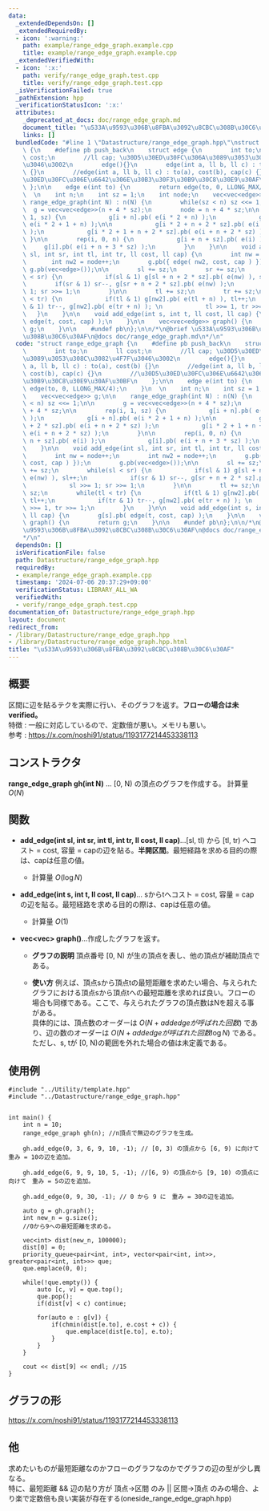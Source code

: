 ```yaml
---
data:
  _extendedDependsOn: []
  _extendedRequiredBy:
  - icon: ':warning:'
    path: example/range_edge_graph.example.cpp
    title: example/range_edge_graph.example.cpp
  _extendedVerifiedWith:
  - icon: ':x:'
    path: verify/range_edge_graph.test.cpp
    title: verify/range_edge_graph.test.cpp
  _isVerificationFailed: true
  _pathExtension: hpp
  _verificationStatusIcon: ':x:'
  attributes:
    _deprecated_at_docs: doc/range_edge_graph.md
    document_title: "\u533A\u9593\u306B\u8FBA\u3092\u8CBC\u308B\u30C6\u30AF"
    links: []
  bundledCode: "#line 1 \"Datastructure/range_edge_graph.hpp\"\nstruct range_edge_graph\
    \ {\n    #define pb push_back\n    struct edge {\n        int to;\n        ll\
    \ cost;\n        //ll cap; \u30D5\u30ED\u30FC\u306A\u3089\u3053\u308C\u3082\u4F7F\
    \u3046\u3002\n        edge(){}\n        edge(int a, ll b, ll c) : to(a), cost(b)\
    \ {}\n        //edge(int a, ll b, ll c) : to(a), cost(b), cap(c) {}\n        //\u30D5\
    \u30ED\u30FC\u306E\u6642\u306E\u30B3\u30F3\u30B9\u30C8\u30E9\u30AF\u30BF\n   \
    \ };\n\n    edge e(int to) {\n        return edge(to, 0, LLONG_MAX/4);\n    }\n\
    \  \n    int n;\n    int sz = 1;\n    int node;\n    vec<vec<edge>> g;\n\n   \
    \ range_edge_graph(int N) : n(N) {\n        while(sz < n) sz <<= 1;\n\n      \
    \  g = vec<vec<edge>>(n + 4 * sz);\n        node = n + 4 * sz;\n\n        rep(i,\
    \ 1, sz) {\n            g[i + n].pb( e(i * 2 + n) );\n            g[i + n].pb(\
    \ e(i * 2 + 1 + n) );\n\n            g[i * 2 + n + 2 * sz].pb( e(i + n + 2 * sz)\
    \ );\n            g[i * 2 + 1 + n + 2 * sz].pb( e(i + n + 2 * sz) );\n       \
    \ }\n\n        rep(i, 0, n) {\n            g[i + n + sz].pb( e(i) );\n       \
    \     g[i].pb( e(i + n + 3 * sz) );\n        }\n    }\n\n    void add_edge(int\
    \ sl, int sr, int tl, int tr, ll cost, ll cap) {\n        int nw = node++;\n \
    \       int nw2 = node++;\n        g.pb({ edge( nw2, cost, cap ) });\n       \
    \ g.pb(vec<edge>());\n\n        sl += sz;\n        sr += sz;\n        while(sl\
    \ < sr) {\n            if(sl & 1) g[sl + n + 2 * sz].pb( e(nw) ), sl++;\n    \
    \        if(sr & 1) sr--, g[sr + n + 2 * sz].pb( e(nw) );\n            sl >>=\
    \ 1; sr >>= 1;\n        }\n\n        tl += sz;\n        tr += sz;\n        while(tl\
    \ < tr) {\n            if(tl & 1) g[nw2].pb( e(tl + n) ), tl++;\n            if(tr\
    \ & 1) tr--, g[nw2].pb( e(tr + n) ); \n            tl >>= 1, tr >>= 1;\n     \
    \   }\n    }\n\n    void add_edge(int s, int t, ll cost, ll cap) {\n        g[s].pb(\
    \ edge(t, cost, cap) );\n    }\n\n    vec<vec<edge>> graph() {\n        return\
    \ g;\n    }\n\n    #undef pb\n};\n\n/*\n@brief \u533A\u9593\u306B\u8FBA\u3092\u8CBC\
    \u308B\u30C6\u30AF\n@docs doc/range_edge_graph.md\n*/\n"
  code: "struct range_edge_graph {\n    #define pb push_back\n    struct edge {\n\
    \        int to;\n        ll cost;\n        //ll cap; \u30D5\u30ED\u30FC\u306A\
    \u3089\u3053\u308C\u3082\u4F7F\u3046\u3002\n        edge(){}\n        edge(int\
    \ a, ll b, ll c) : to(a), cost(b) {}\n        //edge(int a, ll b, ll c) : to(a),\
    \ cost(b), cap(c) {}\n        //\u30D5\u30ED\u30FC\u306E\u6642\u306E\u30B3\u30F3\
    \u30B9\u30C8\u30E9\u30AF\u30BF\n    };\n\n    edge e(int to) {\n        return\
    \ edge(to, 0, LLONG_MAX/4);\n    }\n  \n    int n;\n    int sz = 1;\n    int node;\n\
    \    vec<vec<edge>> g;\n\n    range_edge_graph(int N) : n(N) {\n        while(sz\
    \ < n) sz <<= 1;\n\n        g = vec<vec<edge>>(n + 4 * sz);\n        node = n\
    \ + 4 * sz;\n\n        rep(i, 1, sz) {\n            g[i + n].pb( e(i * 2 + n)\
    \ );\n            g[i + n].pb( e(i * 2 + 1 + n) );\n\n            g[i * 2 + n\
    \ + 2 * sz].pb( e(i + n + 2 * sz) );\n            g[i * 2 + 1 + n + 2 * sz].pb(\
    \ e(i + n + 2 * sz) );\n        }\n\n        rep(i, 0, n) {\n            g[i +\
    \ n + sz].pb( e(i) );\n            g[i].pb( e(i + n + 3 * sz) );\n        }\n\
    \    }\n\n    void add_edge(int sl, int sr, int tl, int tr, ll cost, ll cap) {\n\
    \        int nw = node++;\n        int nw2 = node++;\n        g.pb({ edge( nw2,\
    \ cost, cap ) });\n        g.pb(vec<edge>());\n\n        sl += sz;\n        sr\
    \ += sz;\n        while(sl < sr) {\n            if(sl & 1) g[sl + n + 2 * sz].pb(\
    \ e(nw) ), sl++;\n            if(sr & 1) sr--, g[sr + n + 2 * sz].pb( e(nw) );\n\
    \            sl >>= 1; sr >>= 1;\n        }\n\n        tl += sz;\n        tr +=\
    \ sz;\n        while(tl < tr) {\n            if(tl & 1) g[nw2].pb( e(tl + n) ),\
    \ tl++;\n            if(tr & 1) tr--, g[nw2].pb( e(tr + n) ); \n            tl\
    \ >>= 1, tr >>= 1;\n        }\n    }\n\n    void add_edge(int s, int t, ll cost,\
    \ ll cap) {\n        g[s].pb( edge(t, cost, cap) );\n    }\n\n    vec<vec<edge>>\
    \ graph() {\n        return g;\n    }\n\n    #undef pb\n};\n\n/*\n@brief \u533A\
    \u9593\u306B\u8FBA\u3092\u8CBC\u308B\u30C6\u30AF\n@docs doc/range_edge_graph.md\n\
    */\n"
  dependsOn: []
  isVerificationFile: false
  path: Datastructure/range_edge_graph.hpp
  requiredBy:
  - example/range_edge_graph.example.cpp
  timestamp: '2024-07-06 20:37:29+09:00'
  verificationStatus: LIBRARY_ALL_WA
  verifiedWith:
  - verify/range_edge_graph.test.cpp
documentation_of: Datastructure/range_edge_graph.hpp
layout: document
redirect_from:
- /library/Datastructure/range_edge_graph.hpp
- /library/Datastructure/range_edge_graph.hpp.html
title: "\u533A\u9593\u306B\u8FBA\u3092\u8CBC\u308B\u30C6\u30AF"
---
```

## 概要
区間に辺を貼るテクを実際に行い、そのグラフを返す。**フローの場合は未verified。**<br>
特徴 : 一般に対応しているので、定数倍が悪い。メモリも悪い。<br>
参考 : https://x.com/noshi91/status/1193177214453338113

## コンストラクタ
**range_edge_graph gh(int N)** ... [0, N) の頂点のグラフを作成する。 計算量 $O(N)$
<br>


## 関数

- **add_edge(int sl, int sr, int tl, int tr, ll cost, ll cap)**...[sl, tl) から [tl, tr) へコスト = cost, 容量 = capの辺を貼る。**半開区間**。最短経路を求める目的の際は、capは任意の値。
    - 計算量 $O(\log{N})$

- **add_edge(int s, int t, ll cost, ll cap)**... sからtへコスト = cost, 容量 = capの辺を貼る。最短経路を求める目的の際は、capは任意の値。
    - 計算量 $O(1)$

- **vec<vec<edge>> graph()**...作成したグラフを返す。
    - **グラフの説明**
    頂点番号 [0, N) が生の頂点を表し、他の頂点が補助頂点である。 
    
    - **使い方**
    例えば、頂点sから頂点tの最短距離を求めたい場合、与えられたグラフにおける頂点sから頂点tへの最短距離を求めれば良い。フローの場合も同様である。ここで、与えられたグラフの頂点数はNを超える事がある。<br>
    具体的には、頂点数のオーダーは $O(N + addedgeが呼ばれた回数)$ であり、辺の数のオーダーは $O(N  + addedgeが呼ばれた回数\log{N})$ である。
    ただし、s, tが [0, N)の範囲を外れた場合の値は未定義である。

## 使用例
```
#include "../Utility/template.hpp"
#include "../Datastructure/range_edge_graph.hpp"


int main() {
    int n = 10;
    range_edge_graph gh(n); //n頂点で無辺のグラフを生成。

    gh.add_edge(0, 3, 6, 9, 10, -1); // [0, 3) の頂点から [6, 9) に向けて 重み = 10の辺を追加。

    gh.add_edge(6, 9, 9, 10, 5, -1); //[6, 9) の頂点から [9, 10) の頂点に向けて　重み = 5の辺を追加。

    gh.add_edge(0, 9, 30, -1); // 0 から 9 に　重み = 30の辺を追加。

    auto g = gh.graph();
    int new_n = g.size();
    //0から9への最短距離を求める。
    
    vec<int> dist(new_n, 100000);
    dist[0] = 0;
    priority_queue<pair<int, int>, vector<pair<int, int>>, greater<pair<int, int>>> que;
    que.emplace(0, 0);

    while(!que.empty()) {
        auto [c, v] = que.top();
        que.pop();
        if(dist[v] < c) continue;

        for(auto e : g[v]) {
            if(chmin(dist[e.to], e.cost + c)) {
                que.emplace(dist[e.to], e.to);
            }
        }
    }

    cout << dist[9] << endl; //15
}
```

## グラフの形
https://x.com/noshi91/status/1193177214453338113

## 他
求めたいものが最短距離なのかフローのグラフなのかでグラフの辺の型が少し異なる。<br>
特に、最短距離 && 辺の貼り方が 頂点→区間 のみ || 区間→頂点 のみの場合、より楽で定数倍も良い実装が存在する(oneside_range_edge_graph.hpp)



